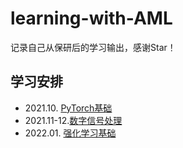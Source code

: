 # learning-with-AML
记录自己从保研后的学习输出，感谢Star！
## 学习安排
- 2021.10. [PyTorch基础](./PyTorch)
- 2021.11-12.[数字信号处理](./DIP)
- 2022.01. [强化学习基础](./RL)

